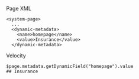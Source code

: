 Page XML
```
<system-page>
  ...
  <dynamic-metadata>
    <name>homepage</name>
    <value>Insurance</value>
  </dynamic-metadata>
```

Velocity
```
$page.metadata.getDynamicField("homepage").value
## Insurance
```
